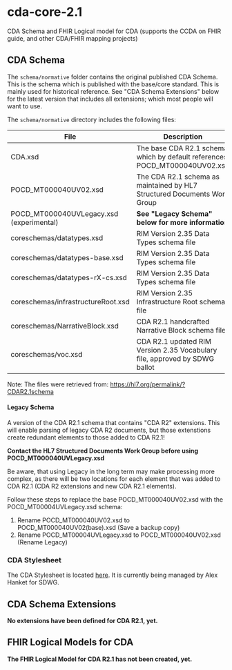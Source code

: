 # cda-core-2.1
CDA Schema and FHIR Logical model for CDA (supports the CCDA on FHIR guide, and other CDA/FHIR mapping projects)

## CDA Schema

The `schema/normative` folder contains the original published CDA Schema. This is the schema which is published with the base/core standard. This is mainly used for historical reference. See "CDA Schema Extensions" below for the latest version that includes all extensions; which most people will want to use.

The `schema/normative` directory includes the following files:

| File | Description |
| ---- | ----------- |
| CDA.xsd | The base CDA R2.1 schema which by default references POCD_MT000040UV02.xsd |
| POCD_MT000040UV02.xsd | The CDA R2.1 schema as maintained by HL7 Structured Documents Work Group |
| POCD_MT000040UVLegacy.xsd (experimental)| **See "Legacy Schema" below for more information** |
| coreschemas/datatypes.xsd | RIM Version 2.35 Data Types schema file |
| coreschemas/datatypes-base.xsd | RIM Version 2.35 Data Types schema file |
| coreschemas/datatypes-rX-cs.xsd | RIM Version 2.35 Data Types schema file |
| coreschemas/infrastructureRoot.xsd | RIM Version 2.35 Infrastructure Root schema file |
| coreschemas/NarrativeBlock.xsd | CDA R2.1 handcrafted Narrative Block schema file |
| coreschemas/voc.xsd | CDA R2.1 updated RIM Version 2.35 Vocabulary file, approved by SDWG ballot |

Note: The files were retrieved from: https://hl7.org/permalink/?CDAR2.1schema

#### Legacy Schema

A version of the CDA R2.1 schema that contains "CDA R2" extensions. This will enable parsing of legacy CDA R2 documents, but those extenstions create redundant elements to those added to CDA R2.1!

**Contact the HL7 Structured Documents Work Group before using POCD_MT000040UVLegacy.xsd**

Be aware, that using Legacy in the long term may make processing more complex, as there will be two locations for each element that was added to CDA R2.1  (CDA R2 extensions and new CDA R2.1 elements).

Follow these steps to replace the base POCD_MT000040UV02.xsd with the POCD_MT00004UVLegacy.xsd schema:

1. Rename POCD_MT000040UV02.xsd to POCD_MT000040UV02(base).xsd      	(Save a backup copy)
2. Rename POCD_MT00004UVLegacy.xsd to POCD_MT000040UV02.xsd		(Rename Legacy)

### CDA Stylesheet

The CDA Stylesheet is located [here](https://github.com/HL7/cda-core-xsl). It is currently being managed by Alex Hanket for SDWG.

## CDA Schema Extensions

**No extensions have been defined for CDA R2.1, yet.**

## FHIR Logical Models for CDA

**The FHIR Logical Model for CDA R2.1 has not been created, yet.**
